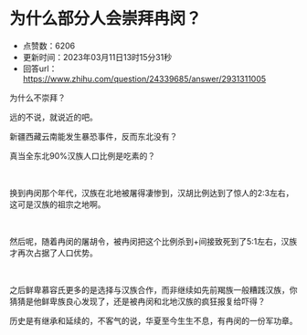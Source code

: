 # 为什么部分人会崇拜冉闵？
- 点赞数：6206
- 更新时间：2023年03月11日13时15分31秒
- 回答url：https://www.zhihu.com/question/24339685/answer/2931311005
<body>
 <p data-pid="Sy3ImjQI">为什么不崇拜？</p>
 <p data-pid="YxAMR7v5">远的不说，就说近的吧。</p>
 <p data-pid="H8R4ng_4">新疆西藏云南能发生暴恐事件，反而东北没有？</p>
 <p data-pid="jx2OztDd">真当全东北90%汉族人口比例是吃素的？</p>
 <p class="ztext-empty-paragraph"><br></p>
 <p data-pid="zKF-eXBh">换到冉闵那个年代，汉族在北地被屠得凄惨到，汉胡比例达到了惊人的2:3左右，这可是汉族的祖宗之地啊。</p>
 <p class="ztext-empty-paragraph"><br></p>
 <p data-pid="bUCZuH_5">然后呢，随着冉闵的屠胡令，被冉闵把这个比例杀到+间接致死到了5:1左右，汉族才再次占据了人口优势。</p>
 <p class="ztext-empty-paragraph"><br></p>
 <p data-pid="YunAUt7t">之后鲜卑慕容氏更多的是选择与汉族合作，而非继续如先前羯族一般糟践汉族，你猜猜是他鲜卑族良心发现了，还是被冉闵和北地汉族的疯狂报复给吓得？</p>
 <p data-pid="SXYkzoCA">历史是有继承和延续的，不客气的说，华夏至今生生不息，有冉闵的一份军功章。</p>
</body>